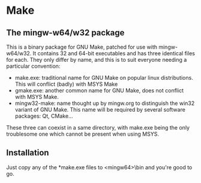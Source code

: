 # Make

## The mingw-w64/w32 package

This is a binary package for GNU Make, patched for use with
mingw-w64/w32. It contains 32 and 64-bit executables and has three
identical files for each. They only differ by name, and this is to suit
everyone needing a particular convention:

-   make.exe: traditional name for GNU Make on popular linux
    distributions. This will conflict (badly) with MSYS Make
-   gmake.exe: another common name for GNU Make, does not conflict with
    MSYS Make.
-   mingw32-make: name thought up by mingw.org to distinguish the win32
    variant of GNU Make. This name will be required by several software
    packages: Qt, CMake...

These three can coexist in a same directory, with make.exe being the
only troublesome one which cannot be present when using MSYS.

## Installation

Just copy any of the \*make.exe files to &lt;mingw64&gt;\\bin and you're
good to go.
